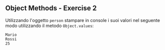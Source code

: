 ## Object Methods - Exercise 2

Utilizzando l'oggetto `person` stampare in console i suoi valori nel seguente modo utilizzando il metodo `Object.values`:

```
Mario
Rossi
25
```